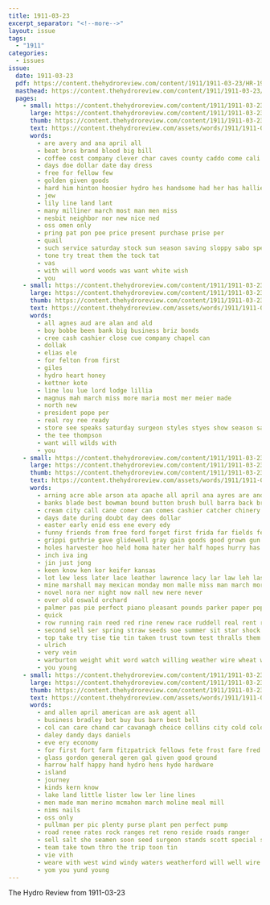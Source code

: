 ```yaml
---
title: 1911-03-23
excerpt_separator: "<!--more-->"
layout: issue
tags:
  - "1911"
categories:
  - issues
issue:
  date: 1911-03-23
  pdf: https://content.thehydroreview.com/content/1911/1911-03-23/HR-1911-03-23.pdf
  masthead: https://content.thehydroreview.com/content/1911/1911-03-23/masthead/HR-1911-03-23.jpg
  pages:
    - small: https://content.thehydroreview.com/content/1911/1911-03-23/small/HR-1911-03-23-01.jpg
      large: https://content.thehydroreview.com/content/1911/1911-03-23/large/HR-1911-03-23-01.jpg
      thumb: https://content.thehydroreview.com/content/1911/1911-03-23/thumbnails/HR-1911-03-23-01.jpg
      text: https://content.thehydroreview.com/assets/words/1911/1911-03-23/HR-1911-03-23-01.txt
      words:
        - are avery and ana april all
        - beat bros brand blood big bill
        - coffee cost company clever char caves county caddo come cali center cos
        - days doe dollar date day dress
        - free for fellow few
        - golden given goods
        - hard him hinton hoosier hydro hes handsome had her has hallie
        - jew
        - lily line land lant
        - many milliner march most man men miss
        - nesbit neighbor nor new nice ned
        - oss omen only
        - pring pat pon poe price present purchase prise per
        - quail
        - such service saturday stock sun season saving sloppy sabo special scott styles smith spring sunday short seo
        - tone try treat them the tock tat
        - vas
        - with will word woods was want white wish
        - you
    - small: https://content.thehydroreview.com/content/1911/1911-03-23/small/HR-1911-03-23-02.jpg
      large: https://content.thehydroreview.com/content/1911/1911-03-23/large/HR-1911-03-23-02.jpg
      thumb: https://content.thehydroreview.com/content/1911/1911-03-23/thumbnails/HR-1911-03-23-02.jpg
      text: https://content.thehydroreview.com/assets/words/1911/1911-03-23/HR-1911-03-23-02.txt
      words:
        - all agnes aud are alan and ald
        - boy bobbe been bank big business briz bonds
        - cree cash cashier close cue company chapel can
        - dollak
        - elias ele
        - for felton from first
        - giles
        - hydro heart honey
        - kettner kote
        - line lou lue lord lodge lillia
        - magnus mah march miss more maria most mer meier made
        - north new
        - president pope per
        - real roy ree ready
        - store see speaks saturday surgeon styles styes show season said strength special selina spring stock
        - the tee thompson
        - want will wilds with
        - you
    - small: https://content.thehydroreview.com/content/1911/1911-03-23/small/HR-1911-03-23-03.jpg
      large: https://content.thehydroreview.com/content/1911/1911-03-23/large/HR-1911-03-23-03.jpg
      thumb: https://content.thehydroreview.com/content/1911/1911-03-23/thumbnails/HR-1911-03-23-03.jpg
      text: https://content.thehydroreview.com/assets/words/1911/1911-03-23/HR-1911-03-23-03.txt
      words:
        - arning acre able arson ata apache all april ana ayres are and aid acres arma
        - banks blade best bowman bound button brush bull barra back bring been barn business bub bane but bank blackwell boys butter bile burbank boone
        - cream city call cane comer can comes cashier catcher chinery county cook cottage cunningham company con corn colony cash carew come charles car caller cobbler church came cost cation cast center cott canton columbia
        - days date during doubt day dees dollar
        - easter early enid ess ene every edy
        - funny friends from free ford forget first frida far fields few for fine field farm frank
        - grippi guthrie gave glidewell gray gain goods good grown gun gers given garden grace grade grove game guy
        - holes harvester hoo held homa hater her half hopes hurry has hada harry hoa hungate house high hens ham hydro harrow hardware had hard heal heart hold home
        - inch iva ing
        - jin just jong
        - keen know ken kor keifer kansas
        - lot lew less later lace leather lawrence lacy lar law leh last lodge lister lawson lawhead line lahoma locust lee look league
        - mine marshall may mexican monday mon malle miss man march morton market mente miller mies monda mens music marsh many mighty mary mer morning must made might meth myrtle money marc
        - novel nora ner night now nall new nere never
        - over old oswald orchard
        - palmer pas pie perfect piano pleasant pounds parker paper pope pack per penny patent pay piles
        - quick
        - row running rain reed red rine renew race ruddell real rent ren ready rew run room route regis reno
        - second sell ser spring straw seeds soe summer sit star shock state stuff supper special school said snyder sat see send southern standard store shaw saturday sou seed season she sweep steve style sant sunday story severa sale shape shown strong show silver stock small
        - top take try tise tie tin taken trust town test thralls them the than trial then trip tan team thousand
        - ulrich
        - very vein
        - warburton weight whit word watch willing weather wire wheat wear west week williams went water white with work ware worth while wald walter william was wil will woods weatherford want well
        - you young
    - small: https://content.thehydroreview.com/content/1911/1911-03-23/small/HR-1911-03-23-04.jpg
      large: https://content.thehydroreview.com/content/1911/1911-03-23/large/HR-1911-03-23-04.jpg
      thumb: https://content.thehydroreview.com/content/1911/1911-03-23/thumbnails/HR-1911-03-23-04.jpg
      text: https://content.thehydroreview.com/assets/words/1911/1911-03-23/HR-1911-03-23-04.txt
      words:
        - and allen april american are ask agent all
        - business bradley bot buy bus barn best bell
        - col can care chand car cavanagh choice collins city cold colorado canter clyde cost call
        - daley dandy days daniels
        - eve ery economy
        - for first fort farm fitzpatrick fellows fete frost fare fred forest full
        - glass gordon general geren gal given good ground
        - harrow half happy hand hydro hens hyde hardware
        - island
        - journey
        - kinds kern know
        - lake land little lister low ler line lines
        - men made man merino mcmahon march moline meal mill
        - nims nails
        - oss only
        - pullman per pic plenty purse plant pen perfect pump
        - road renee rates rock ranges ret reno reside roads ranger
        - sell salt she seamen soon seed surgeon stands scott special step sole second southern sack service story sale
        - team take town thro the trip toon tin
        - vie vith
        - weare with west wind windy waters weatherford will well wire way western warm worth
        - yom you yund young
---
```


The Hydro Review from 1911-03-23

<!--more-->

